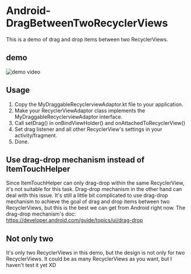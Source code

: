 # Android-DragBetweenTwoRecyclerViews
This is a demo of drag and drop items between two RecyclerViews.

## demo
![demo video](https://imgur.com/qrn0Hbd.gif)

## Usage
1. Copy the MyDraggableRecyclerviewAdaptor.kt file to your application.
2. Make your RecyclerViewAdaptor class implements the MyDraggableRecyclerviewAdaptor interface.
3. Call setDrag() in onBindViewHolder() and onAttachedToRecyclerView()
4. Set drag listener and all other RecyclerView's settings in your activity/fragment.
5. Done.

## Use drag-drop mechanism instead of ItemTouchHelper
Since ItemTouchHelper can only drag-drop within the same RecyclerView,
it's not suitable for this task.
Drag-drop mechanism in the other hand can deal with this issue.
It's still a little bit complicated to use drag-drop mechanism to achieve
the goal of drag and drop items between two RecyclerViews, but this is the
best we can get from Android right now.
The drag-drop mechanism's doc: https://developer.android.com/guide/topics/ui/drag-drop

## Not only two
It's only two RecyclerViews in this demo, but the design is not only for
two RecyclerViews. It could be as many RecyclerViews as you want, but I haven't test it yet XD
